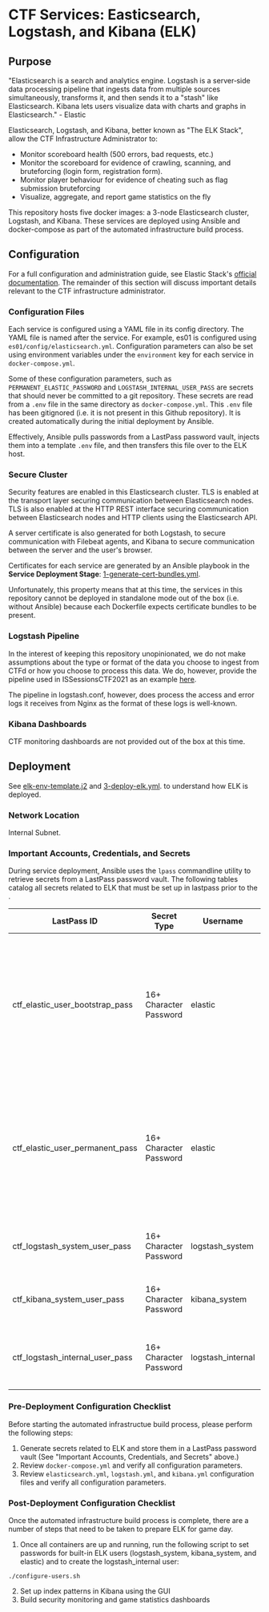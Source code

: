 # CTF Services: Easticsearch, Logstash, and Kibana (ELK)

## Purpose

"Elasticsearch is a search and analytics engine. Logstash is a server‑side data processing pipeline that ingests data from multiple sources simultaneously,      transforms it, and then sends it to a "stash" like Elasticsearch. Kibana lets users visualize data with charts and graphs in Elasticsearch." - Elastic


Elasticsearch, Logstash, and Kibana, better known as "The ELK Stack", allow the CTF Infrastructure Administrator to:
- Monitor scoreboard health (500 errors, bad requests, etc.)
- Monitor the scoreboard for evidence of crawling, scanning, and bruteforcing (login form, registration form). 
- Monitor player behaviour for evidence of cheating such as flag submission bruteforcing
- Visualize, aggregate, and report game statistics on the fly

This repository hosts five docker images: a 3-node Elasticsearch cluster, Logstash, and Kibana. These services are deployed using Ansible and docker-compose as part of the automated infrastructure build process. 


## Configuration

For a full configuration and administration guide, see Elastic Stack's [official documentation](https://www.elastic.co/guide/index.html). The remainder of this section will discuss important details relevant to the CTF infrastructure administrator.

### Configuration Files
Each service is configured using a YAML file in its config directory. The YAML file is named after the service. For example, es01 is configured using `es01/config/elasticsearch.yml`. Configuration parameters can also be set using environment variables under the `environment` key for each service in `docker-compose.yml`.

Some of these configuration parameters, such as `PERMANENT_ELASTIC_PASSWORD` and `LOGSTASH_INTERNAL_USER_PASS` are secrets that should never be committed to a git repository. These secrets are read from a `.env` file in the same directory as `docker-compose.yml`. This `.env` file has been gitignored (i.e. it is not present in this Github repository). It is created automatically during the initial deployment by Ansible.

Effectively, Ansible pulls passwords from a LastPass password vault, injects them into a template `.env` file, and then transfers this file over to the ELK host.
  
### Secure Cluster 

Security features are enabled in this Elasticsearch cluster. TLS is enabled at the transport layer securing communication between Elasticsearch nodes. TLS is also enabled at the HTTP REST interface securing communication between Elasticsearch nodes and HTTP clients using the Elasticsearch API. 

A server certificate is also generated for both Logstash, to secure communication with Filebeat agents, and Kibana to secure communication between the server and the user's browser.

Certificates for each service are generated by an Ansible playbook in the **Service Deployment Stage**: [1-generate-cert-bundles.yml](../4-Service-Deployment-Stage/1-generate-cert-bundles.yml).

Unfortunately, this property means that at this time, the services in this repository cannot be deployed in standalone mode out of the box (i.e. without Ansible) because each Dockerfile expects certificate bundles to be present. 

### Logstash Pipeline

In the interest of keeping this repository unopinionated, we do not make assumptions about the type or format of the data you choose to ingest from CTFd or how you choose to process this data. We do, however, provide the pipeline used in ISSessionsCTF2021 as an example [here](logstash/example-pipeline/ctf2021-logstash.conf).

The pipeline in logstash.conf, however, does process the access and error logs it receives from Nginx as the format of these logs is well-known.

### Kibana Dashboards

CTF monitoring dashboards are not provided out of the box at this time. 

## Deployment

See [elk-env-template.j2](../4-Service-Deployment-Stage/templates/elk-env-template.j2) and [3-deploy-elk.yml](../4-Service-Deployment-Stage/3-deploy-elk.yml). to understand how ELK is deployed. 

### Network Location

Internal Subnet.

### Important Accounts, Credentials, and Secrets

During service deployment, Ansible uses the `lpass` commandline utility to retrieve secrets from a LastPass password vault. The following tables catalog all secrets related to ELK that must be set up in lastpass prior to the <automated infrastructure build process>.

| LastPass ID                     | Secret Type | Username         | Description | 
|---------------------------------|-------------|------------------|-------------|
| ctf_elastic_user_bootstrap_pass | 16+ Character Password    | elastic          | The elastic user is the equivalent of root in Elasticsearch. It has two passwords. The bootstrap password is used to start the cluster and set the passwords of kibana_system and logstash_system. This password is then changed when the ELK cluster bootstrap process is completed and the logstash_system and kibana_system passwords have been set to ctf_elastic_user_permanent_pass |
| ctf_elastic_user_permanent_pass | 16+ Character Password    | elastic          | The elastic user is the equivalent of root in Elasticsearch. It has two passwords. The bootstrap password is used to start the cluster and set the passwords of kibana_system and logstash_system. This password is then changed when the ELK cluster bootstrap process is completed and the logstash_system and kibana_system passwords have been set to ctf_elastic_user_permanent_pass |
| ctf_logstash_system_user_pass   | 16+ Character Password    | logstash_system  | The logstash_system user is used for shipping logstash monitoring data to a secure Elasticsearch cluster (i.e. to monitor the logstash system)|                                                                                                  
| ctf_kibana_system_user_pass     | 16+ Character Password    | kibana_system    | The kibana_system user is used for shipping kibana monitoring data to a secure Elasticsearch cluster (i.e. to monitor the kibana system)|
| ctf_logstash_internal_user_pass | 16+ Character Password    | logstash_internal| The logstash_internal has the logstash_writr role and is responsible for writing data parsed by logstash to elasticsearch (like processed Nginx and CTFd logs)|

### Pre-Deployment Configuration Checklist

Before starting the automated infrastructue build process, please perform the following steps:
1. Generate secrets related to ELK and store them in a LastPass password vault (See "Important Accounts, Credentials, and Secrets" above.)
2. Review `docker-compose.yml` and verify all configuration parameters.
3. Review `elasticsearch.yml`, `logstash.yml`, and `kibana.yml` configuration files and verify all configuration parameters.

### Post-Deployment Configuration Checklist

Once the automated infrastructure build process is complete, there are a number of steps that need to be taken to prepare ELK for game day.
1. Once all containers are up and running, run the following script to set passwords for built-in ELK users (logstash_system, kibana_system, and elastic) and to create the logstash_internal user:
```
./configure-users.sh
```
2. Set up index patterns in Kibana using the GUI
3. Build security monitoring and game statistics dashboards

